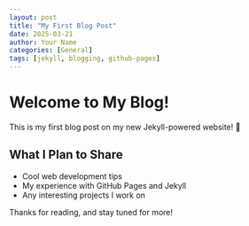 ```yaml
---
layout: post
title: "My First Blog Post"
date: 2025-03-21
author: Your Name
categories: [General]
tags: [jekyll, blogging, github-pages]
---
```


# Welcome to My Blog!

This is my first blog post on my new Jekyll-powered website! 🎉

## What I Plan to Share
- Cool web development tips
- My experience with GitHub Pages and Jekyll
- Any interesting projects I work on

Thanks for reading, and stay tuned for more!
